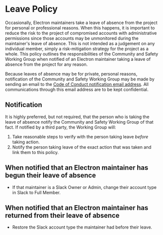 # Leave Policy

Occasionally, Electron maintainers take a leave of absence from the project for personal or professional reasons. When this happens, it is important to reduce the risk to the project of compromised accounts with administrative permissions since those accounts may be unmonitored during the maintainer's leave of absence. This is not intended as a judgement on any individual member, simply a risk-mitigation strategy for the project as a whole. This policy outlines the responsibilities of the Community and Safety Working Group when notified of an Electron maintainer taking a leave of absence from the project for any reason.

Because leaves of absence may be for private, personal reasons, notification of the Community and Safety Working Group may be made by sending an email to the [Code of Conduct notification email address][coc-email]. All communications through this email address are to be kept confidential.

[coc-email]: ../CODE_OF_CONDUCT.md#enforcement

## Notification

It is highly preferred, but not required, that the person who is taking the leave of absence notify the Community and Safety Working Group of that fact. If notified by a third party, the Working Group will:

1. Take reasonable steps to verify with the person taking leave _before_ taking action.
1. Notify the person taking leave of the exact action that was taken and link them to this policy.

## When notified that an Electron maintainer has begun their leave of absence

* If that maintainer is a Slack Owner or Admin, change their account type in Slack to Full Member.

## When notified that an Electron maintainer has returned from their leave of absence

* Restore the Slack account type the maintainer had before their leave.
